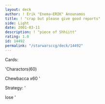 ```yaml
---
layout: deck
author: ! Erik "Enema~ERIK" Anounamos
title: ! "crap but please give good reports"
side: Light
date: 2001-03-11
description: ! "piece of Shhiitt"
rating: 1.0
id: 14492
permalink: "/starwarsccg/deck/14492"
---
```

Cards: 

'Charactors(60)

Chewbacca x60 '

Strategy: '

lose '
